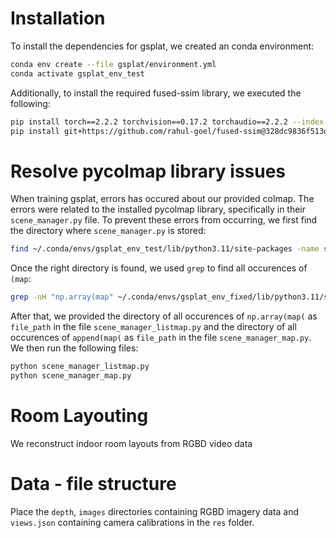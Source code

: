 # Installation
To install the dependencies for gsplat, we created an conda environment: 

```bash
conda env create --file gsplat/environment.yml
conda activate gsplat_env_test
```

Additionally, to install the required fused-ssim library, we executed the following: 
```bash
pip install torch==2.2.2 torchvision==0.17.2 torchaudio==2.2.2 --index-url https://download.pytorch.org/whl/cu121
pip install git+https://github.com/rahul-goel/fused-ssim@328dc9836f513d00c4b5bc38fe30478b4435cbb5
```
# Resolve pycolmap library issues
When training gsplat, errors has occured about our provided colmap. The errors were related to the installed pycolmap library, specifically in their `scene_manager.py` file. To prevent these errors from occurring, we first find the directory where `scene_manager.py` is stored: 
```bash
find ~/.conda/envs/gsplat_env_test/lib/python3.11/site-packages -name scene_manager.py
```
Once the right directory is found, we used `grep` to find all occurences of `(map`:
```bash
grep -nH "np.array(map" ~/.conda/envs/gsplat_env_fixed/lib/python3.11/site-packages/pycolmap/*.py
```
After that, we provided the directory of all occurences of `np.array(map(` as `file_path` in the file `scene_manager_listmap.py` and the directory of all occurences of `append(map(` as `file_path` in the file `scene_manager_map.py`. We then run the following files: 
```bash
python scene_manager_listmap.py
python scene_manager_map.py
```

# Room Layouting
We reconstruct indoor room layouts from RGBD video data

# Data - file structure
Place the `depth`, `images` directories containing RGBD imagery data and `views.json` containing camera calibrations in the `res` folder.



